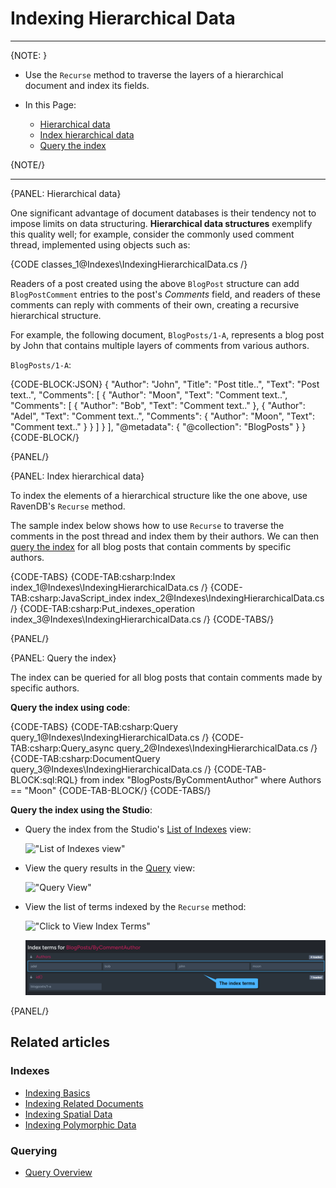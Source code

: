 # Indexing Hierarchical Data
---

{NOTE: }

* Use the `Recurse` method to traverse the layers of a hierarchical document and index its fields.

* In this Page:  
   * [Hierarchical data](../indexes/indexing-hierarchical-data#hierarchical-data)  
   * [Index hierarchical data](../indexes/indexing-hierarchical-data#index-hierarchical-data)
   * [Query the index](../indexes/indexing-hierarchical-data#query-the-index)

{NOTE/}

---

{PANEL: Hierarchical data}

One significant advantage of document databases is their tendency not to impose limits on data structuring.
**Hierarchical data structures** exemplify this quality well; for example, consider the commonly used comment thread, implemented using objects such as:

{CODE classes_1@Indexes\IndexingHierarchicalData.cs /}

Readers of a post created using the above `BlogPost` structure can add `BlogPostComment` entries to the post's _Comments_ field,
and readers of these comments can reply with comments of their own, creating a recursive hierarchical structure.

For example, the following document, `BlogPosts/1-A`, represents a blog post by John that contains multiple layers of comments from various authors.

`BlogPosts/1-A`:  

{CODE-BLOCK:JSON}
{
    "Author": "John",
    "Title": "Post title..",
    "Text": "Post text..",
    "Comments": [
        {
            "Author": "Moon",
            "Text": "Comment text..", 
            "Comments": [
                {
                    "Author": "Bob",
                    "Text": "Comment text.."
                },
                {
                    "Author": "Adel",
                    "Text": "Comment text..", 
                    "Comments": {
                        "Author": "Moon",
                        "Text": "Comment text.."
                    }
                }
            ]
        }
    ],
    "@metadata": {
        "@collection": "BlogPosts"
    }
}
{CODE-BLOCK/}

{PANEL/}

{PANEL: Index hierarchical data}

To index the elements of a hierarchical structure like the one above, use RavenDB's `Recurse` method.  

The sample index below shows how to use `Recurse` to traverse the comments in the post thread and index them by their authors.
We can then [query the index](../indexes/indexing-hierarchical-data#query-the-index) for all blog posts that contain comments by specific authors.

{CODE-TABS}
{CODE-TAB:csharp:Index index_1@Indexes\IndexingHierarchicalData.cs /}
{CODE-TAB:csharp:JavaScript_index index_2@Indexes\IndexingHierarchicalData.cs /}
{CODE-TAB:csharp:Put_indexes_operation index_3@Indexes\IndexingHierarchicalData.cs /}
{CODE-TABS/}

{PANEL/}

{PANEL: Query the index}

The index can be queried for all blog posts that contain comments made by specific authors.

**Query the index using code**:  

{CODE-TABS}
{CODE-TAB:csharp:Query query_1@Indexes\IndexingHierarchicalData.cs /}
{CODE-TAB:csharp:Query_async query_2@Indexes\IndexingHierarchicalData.cs /}
{CODE-TAB:csharp:DocumentQuery query_3@Indexes\IndexingHierarchicalData.cs /}
{CODE-TAB-BLOCK:sql:RQL}
from index "BlogPosts/ByCommentAuthor"
where Authors == "Moon"
{CODE-TAB-BLOCK/}
{CODE-TABS/}

**Query the index using the Studio**:

  * Query the index from the Studio's [List of Indexes](../studio/database/indexes/indexes-list-view#indexes-list-view) view:

      !["List of Indexes view"](images/list-of-indexes-view.png "List of Indexes view")

  * View the query results in the [Query](../studio/database/queries/query-view) view:

      !["Query View"](images/query-view.png "Query view")

  * View the list of terms indexed by the `Recurse` method:

      !["Click to View Index Terms"](images/click-to-view-terms.png "Click to view index terms")

      !["Index Terms"](images/index-terms.png "Index terms")

{PANEL/}

## Related articles

### Indexes

- [Indexing Basics](../indexes/indexing-basics)
- [Indexing Related Documents](../indexes/indexing-related-documents)
- [Indexing Spatial Data](../indexes/indexing-spatial-data)
- [Indexing Polymorphic Data](../indexes/indexing-polymorphic-data)

### Querying 

- [Query Overview](../client-api/session/querying/how-to-query)
